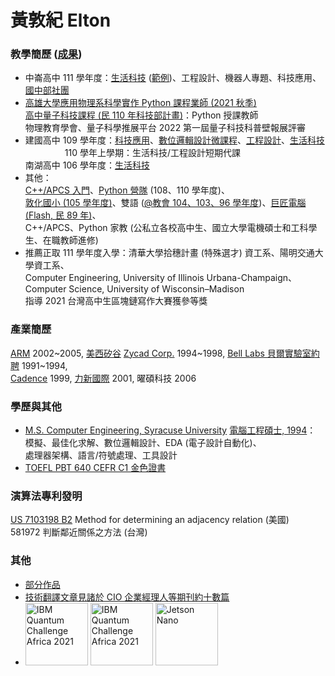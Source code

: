 # 黃敦紀 Elton 
<!--[LINE id: jesusinelton](https://line.me/ti/p/MSIzgi_7oL)-->

### 教學簡歷 ([成果](http://nandemoi.github.io/cvs/stuworks))  

* 中崙高中 111 學年度：[生活科技](https://nandemoi.github.io/zl111/ltplan.pdf) ([範例](https://nandemoi.github.io/zl111/Examples.html))、工程設計、機器人專題、科技應用、[國中部社團](https://nandemoi.github.io/zl111/club1.pdf)
* [高雄大學應用物理系科學實作 Python 課程業師 (2021 秋季)](https://drive.google.com/file/d/1leTFYsUEwqJMVMBxXOsKNGyOhtJG-ZKI/view?usp=sharing)  
  [高中量子科技課程 (民 110 年科技部計畫)](https://nandemoi.github.io/spqc.pdf)：Python 授課教師  
  物理教育學會、量子科學推展平台 2022 第一屆量子科技科普壁報展評審  
* 建國高中 109 學年度：[科技應用](https://nandemoi.github.io/ck109/ta_plan.pdf)、[數位邏輯設計微課程](https://nandemoi.github.io/ck109/verilog.pdf)、[工程設計](https://nandemoi.github.io/ck109/ed_plan.pdf)、[生活科技](https://nandemoi.github.io/ck109/lt_plan.pdf)  
  &nbsp;&nbsp;&nbsp;&nbsp;&nbsp;&nbsp;&nbsp;&nbsp;&nbsp;&nbsp;&nbsp;&nbsp;&nbsp;&nbsp;&nbsp;&nbsp;110 學年上學期：生活科技/工程設計短期代課  
  南湖高中 106 學年度：[生活科技](https://nandemoi.github.io/ck109/microbit%20by%20missions.pdf)  
* 其他：  
  [C++/APCS 入門](https://nandemoi.github.io/ck109/apcs.pdf)、[Python 營隊](https://nandemoi.github.io/ck109/python-camp.pdf) (108、110 學年度)、  
  [敦化國小 (105 學年度)](https://hackmd.io/@nandemoi/H1iP4ENzt)、雙語 ([@教會 104、103、96 學年度](https://www.bsfinternational.org/student-groups/))、[巨匠電腦 (Flash, 民 89 年)](https://drive.google.com/file/d/1KkkmL_S42bjR4-1EoNpgzsC-2k50DixK/view?usp=sharing)、  
  C++/APCS、Python 家教 (公私立各校高中生、國立大學電機碩士和工科學生、在職教師進修)  
* 推薦正取 111 學年度入學：清華大學拾穗計畫 (特殊選才) 資工系、陽明交通大學資工系、  
  Computer Engineering, University of Illinois Urbana-Champaign、  
  Computer Science, University of Wisconsin–Madison  
  指導 2021 台灣高中生區塊鏈寫作大賽獲參等獎  

### 產業簡歷

[ARM](https://arm.com) 2002~2005, [美西矽谷](https://zh.wikipedia.org/wiki/%E7%A1%85%E8%B0%B7) [Zycad Corp.](https://semiengineering.com/entities/zycad-corporation/) 1994~1998, [Bell Labs 貝爾實驗室約聘](https://en.wikipedia.org/wiki/Bell_Labs) 1991~1994,  
[Cadence](https://www.cadence.com/en_US/home.html) 1999, [力新國際](https://www.newsoft.com.tw/) 2001, 曜碩科技 2006  

### 學歷與其他<!--(https://drive.google.com/drive/folders/1oxuUlZny47ZJlBzSSfIkAcZiLxoHdYHk?usp=sharing)-->  

* [M.S. Computer Engineering, Syracuse University](https://eng-cs.syr.edu/program/computer-engineering/?degree=masters_program) [電腦工程碩士, 1994](https://drive.google.com/file/d/1ck9vugKDrVwRbcvKGrJvrOsiJUwLbB1h/view?usp=sharing)：  
  模擬、最佳化求解、數位邏輯設計、EDA (電子設計自動化)、  
  處理器架構、語言/符號處理、工具設計  
* [TOEFL PBT 640 CEFR C1 金色證書](https://drive.google.com/file/d/1XamI8negWx1zTP1DnpzG70nRCItnwo9G/view?usp=sharing)  

### 演算法專利發明  

[US 7103198 B2](https://www.google.ch/patents/US7103198) Method for determining an adjacency relation (美國)  
581972 判斷鄰近關係之方法 (台灣)

### 其他

* [部分作品](https://www.flickr.com/photos/nandemoi)  
* [技術翻譯文章見諸於 CIO 企業經理人等期刊約十數篇](https://drive.google.com/file/d/1_dfrQlh10X7Es8WPGBD2ZpAq99a4yHZ-/view?usp=sharing)  
* [<img src="https://nandemoi.github.io/slides/IBM_Quantum_Challenge_Fall_2021_Achievement_Advanced.png" alt="IBM Quantum Challenge Africa 2021" width="100x"/>](https://www.credly.com/badges/9d939394-6286-44cc-bed7-cd5c1280830e) [<img src="https://nandemoi.github.io/slides/IBM_Quantum_Challenge_Africa_2021_Achievement_Advanced.png" alt="IBM Quantum Challenge Africa 2021" width="100x"/>](https://www.credly.com/badges/8da9ffbe-fe23-4a6c-98f5-f813f2743107) [<img src="https://nandemoi.github.io/slides/DLI_C-RX-02_Deep_Learning_Institute.jpg" alt="Jetson Nano" height="100x"/>](https://nandemoi.github.io/slides/DLI_C-RX-02_Deep_Learning_Institute.pdf)  
<!--* [理念 ...](https://nandemoi.github.io/ck109/aspiration.pdf)  
* Maker Faire Taipei 2021 參展-->  

